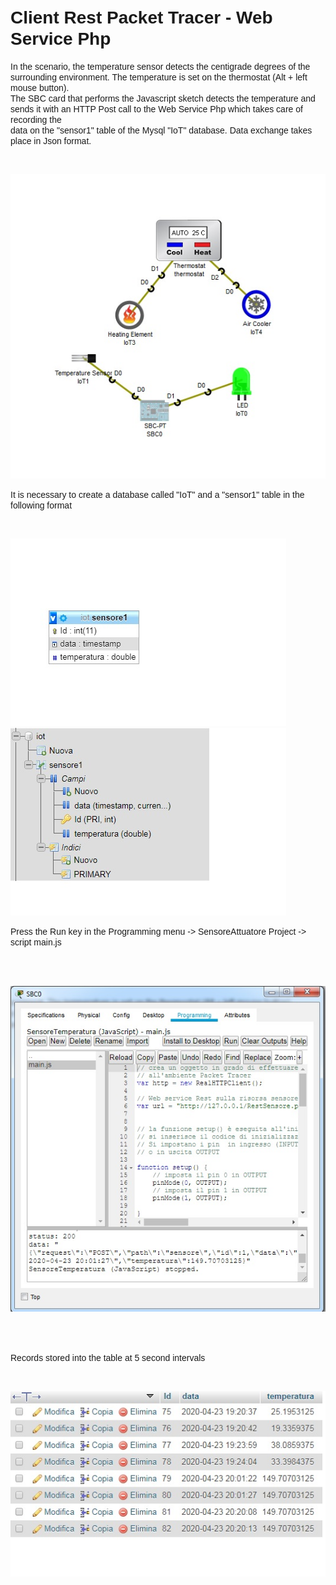 <!DOCTYPE html PUBLIC "-//W3C//DTD HTML 4.01//EN" "http://www.w3.org/TR/html4/strict.dtd">
<html><head>
  
  <meta content="text/html; charset=ISO-8859-1" http-equiv="content-type">

</head><body>
<span style="font-weight: bold;"></span>
<h1><span style="font-family: Arial;">Client Rest Packet Tracer - Web
Service Php</span></h1>

<span style="font-family: Arial;">In the scenario, the temperature
sensor detects the centigrade degrees of the surrounding environment.
The temperature is set on the thermostat (Alt + left mouse button). <br>
The SBC card that performs the Javascript sketch detects the
temperature and sends it with an HTTP Post call to the Web Service Php
which takes care of recording the <br>
data on the "sensor1" table of the Mysql "IoT" database. Data exchange
takes place in Json format.</span><br>

<br>

<img src="scenario.jpg" alt=""><br>

<span style="font-family: Arial;">It is necessary to create a database
called "IoT" and a "sensor1" table in the following format</span><br>

<br>

<img src="sensor11.jpg" alt=""><img src="sensor1.jpg" alt=""><br>

<span style="font-family: Arial;">Press the Run key in the Programming
menu -&gt; SensoreAttuatore Project -&gt; script main.js</span><br>

<br>

<br>

<img src="Javascript.jpg" alt=""><br>

<br>

<span style="font-family: Arial;"><br>
Records stored into the table at 5
second intervals</span><br>

<br>

<img src="Tabella.jpg" alt=""><br>

<span style="font-weight: bold;"><br>
</span>
</body></html>
